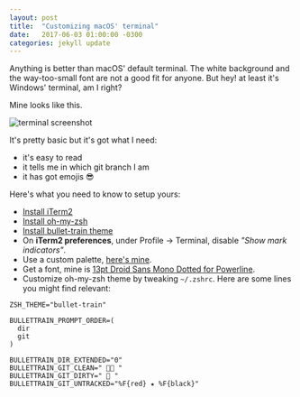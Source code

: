 ```yaml
---
layout: post
title:  "Customizing macOS' terminal"
date:   2017-06-03 01:00:00 -0300
categories: jekyll update
---
```


Anything is better than macOS' default terminal. The white background and the way-too-small font are not a good fit for anyone. But hey! at least it's Windows' terminal, am I right?

Mine looks like this.

![terminal screenshot]({{site.url}}/assets/terminal_screenshot.png)

It's pretty basic but it's got what I need: 
- it's easy to read 
- it tells me in which git branch I am
- it has got emojis 😎

Here's what you need to know to setup yours:

- [Install iTerm2](http://iterm2.com)
- [Install oh-my-zsh](https://github.com/robbyrussell/oh-my-zsh)
- [Install bullet-train theme](https://github.com/caiogondim/bullet-train.zsh)
- On __iTerm2 preferences__, under Profile -> Terminal, disable _"Show mark indicators"_.
- Use a custom palette, [here's mine]({{site.url}}/assets/betzerra.itermcolors).
- Get a font, mine is [13pt Droid Sans Mono Dotted for Powerline](https://github.com/powerline/fonts/blob/master/DroidSansMonoDotted).
- Customize oh-my-zsh theme by tweaking `~/.zshrc`. Here are some lines you might find relevant:

```
ZSH_THEME="bullet-train"

BULLETTRAIN_PROMPT_ORDER=(
  dir
  git
)

BULLETTRAIN_DIR_EXTENDED="0"
BULLETTRAIN_GIT_CLEAN=" 👌🏽 "
BULLETTRAIN_GIT_DIRTY=" 💩 "
BULLETTRAIN_GIT_UNTRACKED="%F{red} ★ %F{black}"
```
